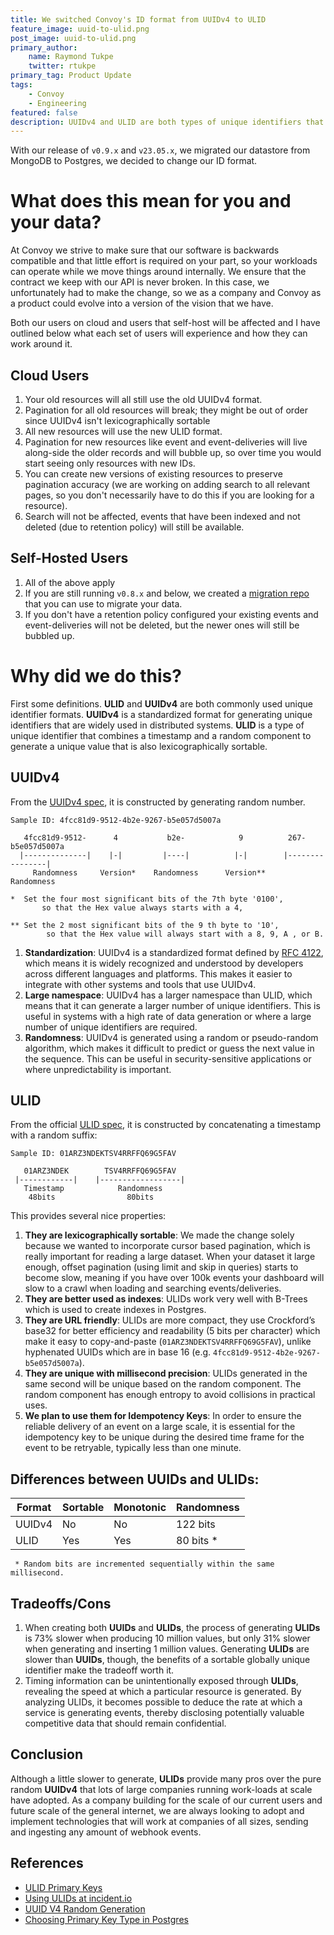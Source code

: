 ```yaml
---
title: We switched Convoy's ID format from UUIDv4 to ULID
feature_image: uuid-to-ulid.png
post_image: uuid-to-ulid.png
primary_author:
    name: Raymond Tukpe
    twitter: rtukpe
primary_tag: Product Update
tags:
    - Convoy
    - Engineering
featured: false
description: UUIDv4 and ULID are both types of unique identifiers that can be used in distributed systems. UUIDv4 stands for Universally Unique Identifier version 4, and ULID stands for Universally Unique Lexicographically Sortable Identifier.
---
```


With our release of `v0.9.x` and `v23.05.x`, we migrated our datastore from MongoDB to Postgres, we decided to change our ID format.

# What does this mean for you and your data?
At Convoy we strive to make sure that our software is backwards compatible and that little effort is required on your part, so your workloads can operate while we move things around internally. We ensure that the contract we keep with our API is never broken. In this case, we unfortunately had to make the change, so we as a company and Convoy as a product could evolve into a version of the vision that we have.

Both our users on cloud and users that self-host will be affected and I have outlined below what each set of users will experience and how they can work around it.

## Cloud Users
1. Your old resources will all still use the old UUIDv4 format.
2. Pagination for all old resources will break; they might be out of order since UUIDv4 isn't lexicographically sortable
3. All new resources will use the new ULID format.
4. Pagination for new resources like event and event-deliveries will live along-side the older records and will bubble up, so over time you would start seeing only resources with new IDs.
5. You can create new versions of existing resources to preserve pagination accuracy (we are working on adding search to all relevant pages, so you don't necessarily have to do this if you are looking for a resource).
6. Search will not be affected, events that have been indexed and not deleted (due to retention policy) will still be available. 

## Self-Hosted Users
1. All of the above apply
2. If you are still running `v0.8.x` and below, we created a [migration repo](https://github.com/frain-dev/migrate-to-postgres) that you can use to migrate your data.
3. If you don't have a retention policy configured your existing events and event-deliveries will not be deleted, but the newer ones will still be bubbled up.

# Why did we do this?

First some definitions. **ULID** and **UUIDv4** are both commonly used unique identifier formats. **UUIDv4** is a standardized format for generating unique identifiers that are widely used in distributed systems. 
**ULID** is a type of unique identifier that combines a timestamp and a random component to generate a unique value that is also lexicographically sortable.

## UUIDv4 

From the [UUIDv4 spec](https://datatracker.ietf.org/doc/html/rfc4122#section-4.4), it is constructed by generating random number.

```UUIDv4 spec
Sample ID: 4fcc81d9-9512-4b2e-9267-b5e057d5007a

   4fcc81d9-9512-      4           b2e-            9          267-b5e057d5007a
  |--------------|    |-|         |----|          |-|        |----------------|
     Randomness     Version*    Randomness      Version**        Randomness

*  Set the four most significant bits of the 7th byte '0100',
       so that the Hex value always starts with a 4,
       
** Set the 2 most significant bits of the 9 th byte to '10', 
        so that the Hex value will always start with a 8, 9, A , or B.  
```

1. **Standardization**: UUIDv4 is a standardized format defined by [RFC 4122](https://www.ietf.org/rfc/rfc4122.txt), which means it is widely recognized and understood by developers across different languages and platforms. This makes it easier to integrate with other systems and tools that use UUIDv4.
2. **Large namespace**: UUIDv4 has a larger namespace than ULID, which means that it can generate a larger number of unique identifiers. This is useful in systems with a high rate of data generation or where a large number of unique identifiers are required.
3. **Randomness**: UUIDv4 is generated using a random or pseudo-random algorithm, which makes it difficult to predict or guess the next value in the sequence. This can be useful in security-sensitive applications or where unpredictability is important.

## ULID

From the official [ULID spec](https://github.com/ulid/spec), it is constructed by concatenating a timestamp with a random suffix:
```ULID spec
Sample ID: 01ARZ3NDEKTSV4RRFFQ69G5FAV

   01ARZ3NDEK        TSV4RRFFQ69G5FAV
 |------------|    |------------------|
   Timestamp            Randomness
    48bits                80bits
```
This provides several nice properties:
1. **They are lexicographically sortable**: We made the change solely because we wanted to incorporate cursor based pagination, which is really important for reading a large dataset. When your dataset it large enough, offset pagination (using limit and skip in queries) starts to become slow, meaning if you have over 100k events your dashboard will slow to a crawl when loading and searching events/deliveries.
2. **They are better used as indexes**: ULIDs work very well with B-Trees which is used to create indexes in Postgres.
3. **They are URL friendly**: ULIDs are more compact, they use Crockford’s base32 for better efficiency and readability (5 bits per character) which make it easy to copy-and-paste (`01ARZ3NDEKTSV4RRFFQ69G5FAV`), unlike hyphenated UUIDs which are in base 16 (e.g. `4fcc81d9-9512-4b2e-9267-b5e057d5007a`).
4. **They are unique with millisecond precision**: ULIDs generated in the same second will be unique based on the random component. The random component has enough entropy to avoid collisions in practical uses.
5. **We plan to use them for Idempotency Keys**: In order to ensure the reliable delivery of an event on a large scale, it is essential for the idempotency key to be unique during the desired time frame for the event to be retryable, typically less than one minute.


## Differences between UUIDs and ULIDs:
| Format | Sortable | 	Monotonic | Randomness |
|--------|----------|------------|------------|
| UUIDv4 | No       | No         | 122 bits   |
| ULID   | Yes      | Yes        | 80 bits *  |

     * Random bits are incremented sequentially within the same millisecond.

## Tradeoffs/Cons
1. When creating both **UUIDs** and **ULIDs**, the process of generating **ULIDs** is 73% slower when producing 10 million values, but only 31% slower when generating and inserting 1 million values. Generating **ULIDs** are slower than **UUIDs**, though, the benefits of a sortable globally unique identifier make the tradeoff worth it.
2. Timing information can be unintentionally exposed through **ULIDs**, revealing the speed at which a particular resource is generated. By analyzing ULIDs, it becomes possible to deduce the rate at which a service is generating events, thereby disclosing potentially valuable competitive data that should remain confidential.

## Conclusion
Although a little slower to generate, **ULIDs** provide many pros over the pure random **UUIDv4** that lots of large companies running work-loads at scale have adopted. As a company building for the scale of our current users and future scale of the general internet, we are always looking to adopt and implement technologies that will work at companies of all sizes, sending and ingesting any amount of webhook events.

## References
- [ULID Primary Keys](https://blog.daveallie.com/ulid-primary-keys)
- [Using ULIDs at incident.io](https://blog.lawrencejones.dev/ulid)
- [UUID V4 Random Generation](https://www.intl-spectrum.com/Article/r848/IS_UUID_V4_UUID_V4_Random_Generation)
- [Choosing Primary Key Type in Postgres](https://shekhargulati.com/2022/06/23/choosing-a-primary-key-type-in-postgres/)